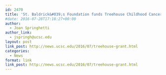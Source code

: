 ```yaml
---
id: 2470
title: 'St. Baldrick&#039;s Foundation funds Treehouse Childhood Cancer Initiative with $2.5 million grant'
#date: 2016-07-28T17:18:27+00:00
author:
  - Joan Springhetti
author_link:
  - jspringh@ucsc.edu
layout: post
link_post: http://news.ucsc.edu/2016/07/treehouse-grant.html
categories:
  - News
format: link
link_post: http://news.ucsc.edu/2016/07/treehouse-grant.html
---
```

